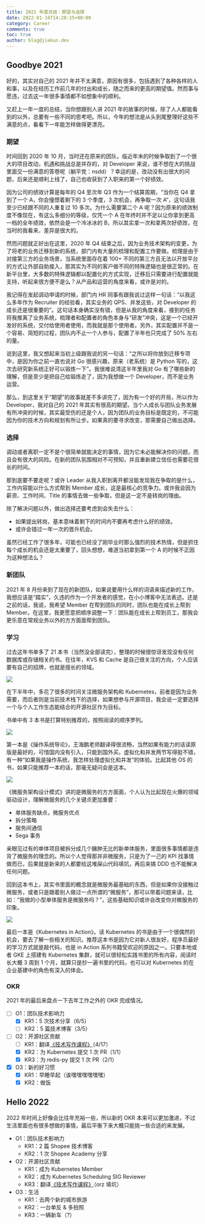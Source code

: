 ```yaml
---
title: 2021 年度总结：期望与选择
date: 2022-01-16T14:28:15+08:00
category: Career
comments: true
toc: true
author: blog@jiekun.dev
---
```


## Goodbye 2021
好的，其实对自己的 2021 年并不太满意，原因有很多，包括遇到了各种各样的人和事，以及在经历工作前几年的付出和成长，随之而来的更高的期望值。然而事与愿违，过去这一年很多事情都不如想象中的顺利。

又赶上一年一度的总结，当你想跟别人讲 2021 年的故事的时候，除了人人都能看到的以外，总要有一些不同的思考吧。所以，今年的想法是从头到尾整理好这些不满意的点，看看下一年能怎样做得更漂亮。

### 期望
时间回到 2020 年 10 月，当时还在原来的团队，临近年末的时候争取到了一个很大的项目改动，机遇和挑战总是并存的，对 Developer 来说，谁不想在大的挑战里面交一份满意的答卷呢（躺平党：nsdd）？幸运的是，改动没有出很大的问题，后来还是顺利上线了，自己也收获到了入职来的第一个好绩效。

因为公司的绩效计算是每年的 Q4 至次年 Q3 作为一个结算周期，“当你在 Q4 拿到了一个 A，你会憧憬着剩下的 3 个季度，3 次机会，再争取一次 A”，这句话我至少已经跟不同的人重复过 10 多次。为什么需要第二个 A 呢？因为原来的绩效制度不像现在，有这么多细分的等级，仅凭一个 A 在年终时并不足以让你拿到更高一档的全年绩效，依然会是一个冷冰冰的 B，所以其实拿一次和拿两次好绩效，在当时的我看来，差异是很大的。

然而问题就正好出在这里，2020 年 Q4 结束之后，因为业务技术架构的变更，为了将老的业务迁移到新的系统，部门内有大量的梳理和配置工作要做。梳理是由于对接第三方的业务场景，当系统里面存在着 100+ 不同的第三方且无法以开放平台的方式让外部自助接入，那其实为不同的客户做不同的特殊逻辑也是很正常的。在新平台里，大多数的特殊逻辑都以配置化的方式实现，迁移后只需要进行配置就能支持，听起来很方便不是么？从产品和运营的角度来看，或许是对的。

我记得在发起调动申请的时候，部门内 HR 同事有跟我说过这样一句话：“以我这么多年作为 Recruiter 的经验看，其实业务的 QPS、并发这些，对 Developer 的成长还是很重要的”。这句话本身确实没有错，但是从我的角度来看，接到的任务将我推离了业务系统，梳理者和配置者的角色本身与“研发”冲突，这是一个已经开发好的系统，交付给使用者使用，而我就是那个使用者。另外，其实配置并不是一个容易、简短的过程，团队内不止一个人参与，配置了半年也只完成了 50% 左右的量。

说到这里，我又想起来当初上级跟我说的另一句话：“之所以将你放到迁移专项中，是因为你之前一直也说对 Go 很感兴趣，原来（老系统）是 Python 写的，这次去研究新系统正好可以锻炼一下”。我很难说清这半年里我对 Go 有了哪些新的理解，但是至少是把自己给锻炼走了，因为我想做一个 Developer，而不是业务运营。

那么，到这里关于“期望”的故事就差不多讲完了，因为有一个好的开局，所以作为 Developer，我对自己的 2021 年其实有很高的期望。当个人成长与团队业务发展有所冲突的时候，其实最受伤的还是个人，因为团队的业务目标是既定的，不可能因为你的技术方向和规划有所让步。如果真的要寻求改变，那需要自己做出选择。

### 选择
调动或者离职一定不是个很简单就能决定的事情，因为它未必能解决你的问题，而且会有很大的风险。在新的团队氛围相对不可预知，并且重新建立信任也需要花很长的时间。

那到底要不要走呢？或许 Leader 从我入职到离开都没能发现我在争取的是什么，工作内容能以什么方式帮到 Member 成长，这是最核心的竞争力。或许我会因为薪资、工作时间、Title 的事情去做一些争取，但是这一定不是转岗的理由。

除了解决问题以外，做出选择还要考虑到会失去什么：
- 如果提出转岗，基本意味着剩下的时间内不要再考虑什么好的绩效。
- 或许会错过一年一次的晋升机会。

虽然已经工作了很多年，可能也已经没了刚毕业时那么强烈的技术热情，但是抓住每个成长的机会还是太重要了，回头想想，难道当初拿到第一个 A 的时候不正因为这种想法么？

### 新团队
2021 年 8 月份来到了现在的新团队，如果说要用什么样的词语来描述新的工作，我想应该是“踏实”，久违的作为一个开发者的感觉，在小小博客中无法表述。还是之前的话，我说，我希望 Member 在帮到团队的同时，团队也能在成长上帮到 Member。在这里，我更愿意把顺序调整一下：团队能在成长上帮到员工，那我会更乐意在常规业务以外的方方面面帮到团队。

### 学习
过去这年书单多了 21 本书（当然没全部读完），整理的时候很惊讶发现没有任何数据库或存储相关的书。在往年，KVS 和 Cache 是自己很关注的方向，个人应该要有自己的招牌，也就是擅长的领域。

![](../202201-2021-summary/2021_books.png)

在下半年中，多花了很多的时间关注微服务架构和 Kubernetes，前者是因为业务需要，而后者则是当前技术栈下的选择，如果想参与开源项目，我会说一定要选择一个与个人工作生态能结合的开源社区作为目标。

书单中有 3 本书是打算特别推荐的，按照阅读的顺序罗列。

![](../202201-2021-summary/operating_systems.png)

第一本是《操作系统导论》，王海鹏老师翻译得很流畅，当然如果有能力的话读原版是最好的，可惜国内没有引入，只能到国外买。虚拟化和并发两节写得挺不错，有一种“如果我是操作系统，我怎样处理虚拟化和并发”的体验。比起其他 OS 的书，如果只能推荐一本的话，那毫无疑问会是这本。

![](../202201-2021-summary/microservices.png)

《微服务架构设计模式》讲的是微服务的方方面面，个人认为比起现在火爆的领域驱动设计，理解微服务的几个关键点更加重要：
- 单体服务缺点，微服务优点
- 拆分策略
- 服务间通信
- Sega 事务

亲眼见过有的单体项目被拆分成几个臃肿无比的新单体服务，里面很多事情都是违背了微服务的理念的。所以个人觉得那并非微服务，只是为了一己的 KPI 找事情做而已，后果就是新来的人都要给这堆屎山代码填坑，再后来搞 DDD 也不能解决任何问题。

回到这本书上，其实书里面的概念就是微服务最基础的东西，但是如果你没接触过微服务，或者只是跟着别人做过一点所谓的“微服务”，那可以带着问题来读，比如：“我做的小型单体服务是微服务吗？”，这些基础知识或许会改变你对微服务的印象。

![](../202201-2021-summary/kubernetes_in_action.png)

最后一本是《Kubernetes in Action》。读 Kubernetes 的书是由于一个很偶然的机会，要去了解一些相关的知识。推荐这本书是因为它对新人很友好，程序员最好的学习方式就是敲代码，也是 in Action 系列书籍受欢迎的原因之一。只要本地或者 GKE 上搭建有 Kubernetes 集群，就可以很轻松实践书里的所有内容，阅读时长大概 3 周到 1 个月，就算只是抄一遍书里的代码，也可以对 Kubernetes 的在企业基建中的角色有深入的体会。

### OKR
2021 年的最后来盘点一下去年工作之外的 OKR 完成情况。
- [ ] O1：团队技术影响力
    - [X] KR1：5 次技术分享（6/5）
    - [ ] KR2：5 篇技术博客（3/5）
- [ ] O2：开源社区贡献
    - [ ] KR1：翻译[《技术写作课程》](https://jiekun.github.io/tech-writing/)（4/17）
    - [X] KR2：为 Kubernetes 提交 1 次 PR（1/1）
    - [X] KR3：为 redis-py 提交 1 次 PR（2/1）
- [X] O3：新的好习惯
    - [X] KR1：早睡早起（诶嘿嘿嘿嘿嘿嘿）
    - [X] KR2：做饭

## Hello 2022
2022 年时间上好像会比往年充裕一些，所以新的 OKR 本来可以更加激进，不过生活里面也有很多想做的事情，最后平衡下来大概只能挑一些合适的来发展。

- O1：团队技术影响力
    - KR1：2 篇 Shopee 技术博客
    - KR2：1 次 Shopee Academy 分享
- O2：开源社区贡献
    - KR1：成为 Kubernetes Member
    - KR2：成为 Kubernetes Scheduling SIG Reviewer
    - KR3：翻译[《技术写作课程》](https://jiekun.github.io/tech-writing/)（orz 填坑）
- O3：生活
    - KR1：去两个新的城市旅游
    - KR2：一台单反 & 多拍照
    - KR3：一辆新车（?）